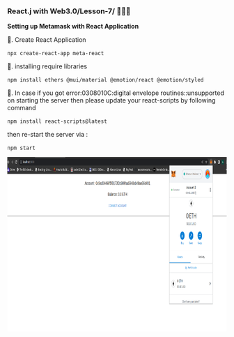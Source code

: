 ### React.j with Web3.0/Lesson-7/ 🧑🏼‍💻

**Setting up Metamask with React Application**

📌. Create React Application

```
npx create-react-app meta-react
```

📌. installing require libraries

```
npm install ethers @mui/material @emotion/react @emotion/styled
```

📌. In case if you got  error:0308010C:digital envelope routines::unsupported on starting the server then please update your react-scripts by following command

```
npm install react-scripts@latest
```

then re-start the server via : 

```
npm start
```

<img src="./public/ss.png" style="width: 600px; height: 400px" alt="POS" title="Image" />